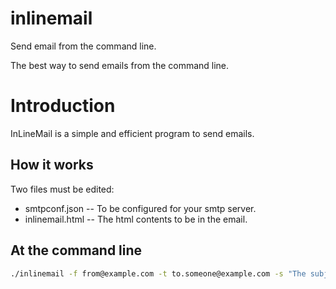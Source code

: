# inlinemail

Send email from the command line.

The best way to send emails from the command line.

# Introduction

InLineMail is a simple and efficient program to send emails.

## How it works

Two files must be edited:

- smtpconf.json -- To be configured for your smtp server.
- inlinemail.html -- The html contents to be in the email.

## At the command line

```bash
./inlinemail -f from@example.com -t to.someone@example.com -s "The subject line"
```
